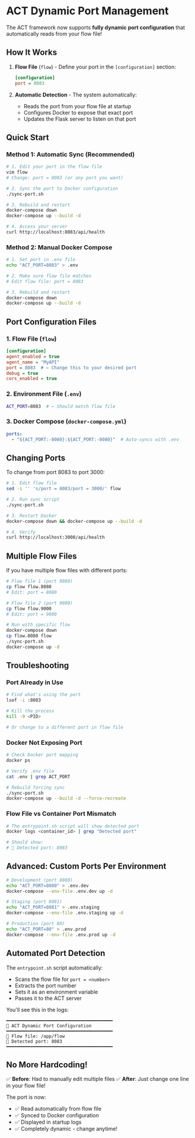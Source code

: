 # ACT Dynamic Port Management

The ACT framework now supports **fully dynamic port configuration** that automatically reads from your flow file!

## How It Works

1. **Flow File** (`flow`) - Define your port in the `[configuration]` section:
   ```ini
   [configuration]
   port = 8083
   ```

2. **Automatic Detection** - The system automatically:
   - Reads the port from your flow file at startup
   - Configures Docker to expose that exact port
   - Updates the Flask server to listen on that port

## Quick Start

### Method 1: Automatic Sync (Recommended)

```bash
# 1. Edit your port in the flow file
vim flow
# Change: port = 8083 (or any port you want)

# 2. Sync the port to Docker configuration
./sync-port.sh

# 3. Rebuild and restart
docker-compose down
docker-compose up --build -d

# 4. Access your server
curl http://localhost:8083/api/health
```

### Method 2: Manual Docker Compose

```bash
# 1. Set port in .env file
echo "ACT_PORT=8083" > .env

# 2. Make sure flow file matches
# Edit flow file: port = 8083

# 3. Rebuild and restart
docker-compose down
docker-compose up --build -d
```

## Port Configuration Files

### 1. Flow File (`flow`)
```ini
[configuration]
agent_enabled = true
agent_name = "MyAPI"
port = 8083  # ← Change this to your desired port
debug = true
cors_enabled = true
```

### 2. Environment File (`.env`)
```bash
ACT_PORT=8083  # ← Should match flow file
```

### 3. Docker Compose (`docker-compose.yml`)
```yaml
ports:
  - "${ACT_PORT:-8080}:${ACT_PORT:-8080}"  # Auto-syncs with .env
```

## Changing Ports

To change from port 8083 to port 3000:

```bash
# 1. Edit flow file
sed -i '' 's/port = 8083/port = 3000/' flow

# 2. Run sync script
./sync-port.sh

# 3. Restart Docker
docker-compose down && docker-compose up --build -d

# 4. Verify
curl http://localhost:3000/api/health
```

## Multiple Flow Files

If you have multiple flow files with different ports:

```bash
# Flow file 1 (port 8080)
cp flow flow.8080
# Edit: port = 8080

# Flow file 2 (port 9000)
cp flow flow.9000
# Edit: port = 9000

# Run with specific flow
docker-compose down
cp flow.8080 flow
./sync-port.sh
docker-compose up -d
```

## Troubleshooting

### Port Already in Use
```bash
# Find what's using the port
lsof -i :8083

# Kill the process
kill -9 <PID>

# Or change to a different port in flow file
```

### Docker Not Exposing Port
```bash
# Check Docker port mapping
docker ps

# Verify .env file
cat .env | grep ACT_PORT

# Rebuild forcing sync
./sync-port.sh
docker-compose up --build -d --force-recreate
```

### Flow File vs Container Port Mismatch
```bash
# The entrypoint.sh script will show detected port
docker logs <container_id> | grep "Detected port"

# Should show:
# 🔌 Detected port: 8083
```

## Advanced: Custom Ports Per Environment

```bash
# Development (port 8080)
echo "ACT_PORT=8080" > .env.dev
docker-compose --env-file .env.dev up -d

# Staging (port 8081)
echo "ACT_PORT=8081" > .env.staging
docker-compose --env-file .env.staging up -d

# Production (port 80)
echo "ACT_PORT=80" > .env.prod
docker-compose --env-file .env.prod up -d
```

## Automated Port Detection

The `entrypoint.sh` script automatically:
- Scans the flow file for `port = <number>`
- Extracts the port number
- Sets it as an environment variable
- Passes it to the ACT server

You'll see this in the logs:
```
━━━━━━━━━━━━━━━━━━━━━━━━━━━━━━━━━━━━━━━━
🚀 ACT Dynamic Port Configuration
━━━━━━━━━━━━━━━━━━━━━━━━━━━━━━━━━━━━━━━━
📄 Flow file: /app/flow
🔌 Detected port: 8083
━━━━━━━━━━━━━━━━━━━━━━━━━━━━━━━━━━━━━━━━
```

## No More Hardcoding!

✅ **Before**: Had to manually edit multiple files
✅ **After**: Just change one line in your flow file!

The port is now:
- ✅ Read automatically from flow file
- ✅ Synced to Docker configuration
- ✅ Displayed in startup logs
- ✅ Completely dynamic - change anytime!
